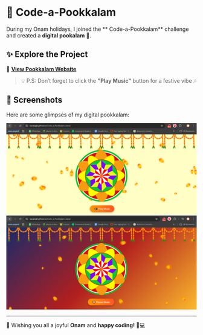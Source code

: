 # 🌸 Code-a-Pookkalam  

During my Onam holidays, I joined the ** Code-a-Pookkalam** challenge and created a **digital pookalam** 🌼.  

## ✨ Explore the Project  
🔗 **[View Pookkalam Website](https://bavadg8.github.io/Code_a_Pookkalam_bava/)**  

> 💡 P.S: Don’t forget to click the **"Play Music"** button for a festive vibe 🎶  

## 📸 Screenshots  

Here are some glimpses of my digital pookkalam:  

![Screenshot 1](screenshots/screenshot1.PNG)  
![Screenshot 2](screenshots/screenshot2.PNG)  

---

🌼 Wishing you all a joyful **Onam** and **happy coding!** 🎉💻  
